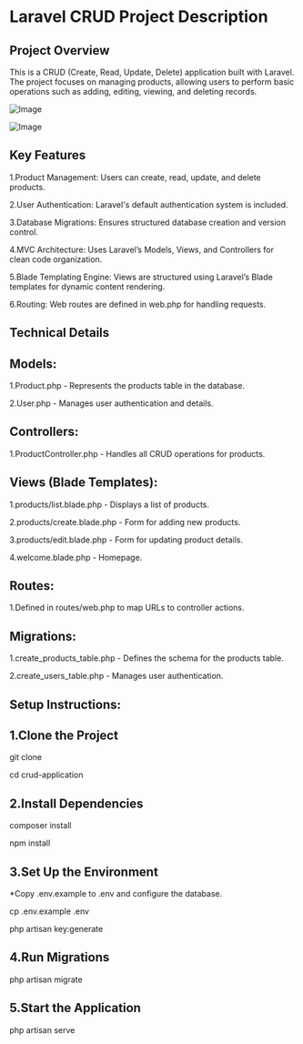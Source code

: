 <h1>Laravel CRUD Project Description </h1>
<h2>Project Overview</h2>
<p></p>This is a CRUD (Create, Read, Update, Delete) application built with Laravel. The project focuses on managing products, allowing users to perform basic operations such as adding, editing, viewing, and deleting records.</p>

![Image](https://github.com/user-attachments/assets/4eaa34a1-cae2-41a5-80a2-21f7670e1f0c)

![Image](https://github.com/user-attachments/assets/832d9d7a-1986-40ca-afbf-79d89b0dd6da)

<h2>Key Features</h2>
<p>1.Product Management: Users can create, read, update, and delete products.</p>
<p>2.User Authentication: Laravel's default authentication system is included.</p>
<p>3.Database Migrations: Ensures structured database creation and version control.</p>
<p>4.MVC Architecture: Uses Laravel’s Models, Views, and Controllers for clean code organization.</p>
<p>5.Blade Templating Engine: Views are structured using Laravel’s Blade templates for dynamic content rendering.</p>
<p>6.Routing: Web routes are defined in web.php for handling requests.</p>

<h2>Technical Details</h2>
<h2>Models:</h2>
<p>1.Product.php - Represents the products table in the database.</p>
<p>2.User.php - Manages user authentication and details.</p>

<h2>Controllers:</h2>
<p>1.ProductController.php - Handles all CRUD operations for products.</p>

<h2>Views (Blade Templates):</h2>
<p>1.products/list.blade.php - Displays a list of products.</p>
<p>2.products/create.blade.php - Form for adding new products.</p>
<p>3.products/edit.blade.php - Form for updating product details.</p>
<p>4.welcome.blade.php - Homepage.</p>

<h2>Routes:</h2>
<p>1.Defined in routes/web.php to map URLs to controller actions.</p>

<h2>Migrations:</h2>
<p>1.create_products_table.php - Defines the schema for the products table.</p>
<p>2.create_users_table.php - Manages user authentication.</p>

<h2>Setup Instructions:</h2>
<h2>1.Clone the Project</h2>
  <p>git clone <repository_url></p>
  <p> cd crud-application</p>
  
<h2>2.Install Dependencies</h2>
  <p>composer install</p>
  <p>npm install</p>
  
<h2>3.Set Up the Environment</h2>
 <p>*Copy .env.example to .env and configure the database.</p>
  <p>cp .env.example .env</p>
  <p> php artisan key:generate</p>
  
<h2>4.Run Migrations</h2>
  <p>php artisan migrate</p>
  
<h2>5.Start the Application</h2>
  <p>php artisan serve</p>
